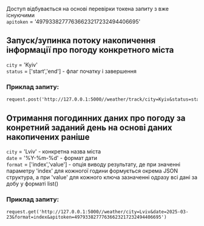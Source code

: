 Доступ відбувається на основі перевірки токена запиту з вже існуючими\
`apitoken` = '49793382777636623217232494406695'

## Запуск/зупинка потоку накопичення інформації про погоду конкретного міста

`city` = 'Kyiv'\
`status` = ['start','end'] - флаг початку і завершення

### Приклад запиту:
```
request.post('http://127.0.0.1:5000//weather/track/city=Kyiv&status=start&apitoken=49793382777636623217232494406695')
```

## Отримання погодинних даних про погоду за конретний заданий день на основі даних накопичених раніше

`city` = 'Lviv' - конкретна назва міста\
`date` = '%Y-%m-%d' - формат дати\
`format` = ['index','value'] - опція виводу результату, де при значенні параметру 'index' для кожногої години формується окремa JSON структура, а при 'value' для кожного ключа зазначенні одразу всі дані за добу у форматі list()

### Приклад запиту:
```
request.get('http://127.0.0.1:5000//weather/city=Lviv&date=2025-03-23&format=index&apitoken=49793382777636623217232494406695')
```
